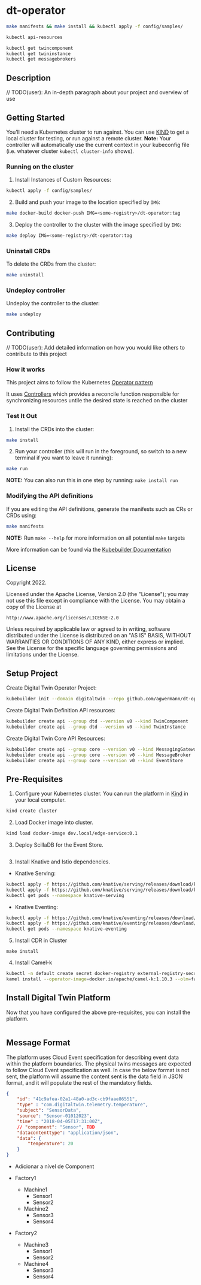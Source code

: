 # dt-operator

```sh
make manifests && make install && kubectl apply -f config/samples/
```

```sh
kubectl api-resources
```

```sh
kubectl get twincomponent
kubectl get twininstance
kubectl get messagebrokers
```

## Description

// TODO(user): An in-depth paragraph about your project and overview of use

## Getting Started

You’ll need a Kubernetes cluster to run against. You can use [KIND](https://sigs.k8s.io/kind) to get a local cluster for testing, or run against a remote cluster.
**Note:** Your controller will automatically use the current context in your kubeconfig file (i.e. whatever cluster `kubectl cluster-info` shows).

### Running on the cluster

1. Install Instances of Custom Resources:

```sh
kubectl apply -f config/samples/
```

2. Build and push your image to the location specified by `IMG`:

```sh
make docker-build docker-push IMG=<some-registry>/dt-operator:tag
```

3. Deploy the controller to the cluster with the image specified by `IMG`:

```sh
make deploy IMG=<some-registry>/dt-operator:tag
```

### Uninstall CRDs

To delete the CRDs from the cluster:

```sh
make uninstall
```

### Undeploy controller

Undeploy the controller to the cluster:

```sh
make undeploy
```

## Contributing

// TODO(user): Add detailed information on how you would like others to contribute to this project

### How it works

This project aims to follow the Kubernetes [Operator pattern](https://kubernetes.io/docs/concepts/extend-kubernetes/operator/)

It uses [Controllers](https://kubernetes.io/docs/concepts/architecture/controller/) 
which provides a reconcile function responsible for synchronizing resources untile the desired state is reached on the cluster 

### Test It Out

1. Install the CRDs into the cluster:

```sh
make install
```

2. Run your controller (this will run in the foreground, so switch to a new terminal if you want to leave it running):

```sh
make run
```

**NOTE:** You can also run this in one step by running: `make install run`

### Modifying the API definitions

If you are editing the API definitions, generate the manifests such as CRs or CRDs using:

```sh
make manifests
```

**NOTE:** Run `make --help` for more information on all potential `make` targets

More information can be found via the [Kubebuilder Documentation](https://book.kubebuilder.io/introduction.html)

## License

Copyright 2022.

Licensed under the Apache License, Version 2.0 (the "License");
you may not use this file except in compliance with the License.
You may obtain a copy of the License at

    http://www.apache.org/licenses/LICENSE-2.0

Unless required by applicable law or agreed to in writing, software
distributed under the License is distributed on an "AS IS" BASIS,
WITHOUT WARRANTIES OR CONDITIONS OF ANY KIND, either express or implied.
See the License for the specific language governing permissions and
limitations under the License.

## Setup Project

Create Digital Twin Operator Project:

```bash
kubebuilder init --domain digitaltwin --repo github.com/agwermann/dt-operator
```

Create Digital Twin Definition API resources:

```bash
kubebuilder create api --group dtd --version v0 --kind TwinComponent
kubebuilder create api --group dtd --version v0 --kind TwinInstance
```

Create Digital Twin Core API Resources:

```bash
kubebuilder create api --group core --version v0 --kind MessagingGateway
kubebuilder create api --group core --version v0 --kind MessageBroker
kubebuilder create api --group core --version v0 --kind EventStore
```

## Pre-Requisites

1. Configure your Kubernetes cluster. You can run the platform in [Kind](https://kind.sigs.k8s.io/) in your local computer.

```sh
kind create cluster
```

2. Load Docker image into cluster.

```sh
kind load docker-image dev.local/edge-service:0.1
```

3. Deploy ScillaDB for the Event Store.

```sh

```

3. Install Knative and Istio dependencies.

- Knative Serving:

```sh
kubectl apply -f https://github.com/knative/serving/releases/download/knative-v1.8.0/serving-crds.yaml
kubectl apply -f https://github.com/knative/serving/releases/download/knative-v1.8.0/serving-core.yaml
kubectl get pods --namespace knative-serving
```

- Knative Eventing:

```sh
kubectl apply -f https://github.com/knative/eventing/releases/download/knative-v1.8.0/eventing-crds.yaml
kubectl apply -f https://github.com/knative/eventing/releases/download/knative-v1.8.0/eventing-core.yaml
kubectl get pods --namespace knative-eventing
```

5. Install CDR in Cluster

```
make install
```

4. Install Camel-k

```sh
kubectl -n default create secret docker-registry external-registry-secret --docker-username <DOCKER_USERNAME> --docker-password <DOCKER_PASSWORD> -n dt-core
kamel install --operator-image=docker.io/apache/camel-k:1.10.3 --olm=false -n dt-core --global --registry docker.io --organization agwermann --registry-secret external-registry-secret --force
```

## Install Digital Twin Platform

Now that you have configured the above pre-requisites, you can install the platform.

```sh

```

## Message Format

The platform uses Cloud Event specification for describing event data within the platform boundaries. The physical twins messages are expected to follow Cloud Event specification as well. In case the below format is not sent, the platform will assume the content sent is the data field in JSON format, and it will populate the rest of the mandatory fields.

```json
{
    "id": "41c9afea-02a1-48a0-ad3c-cb9faae86551",
    "type" : "com.digitaltwin.telemetry.temperature",
    "subject": "SensorData",
    "source": "Sensor-01012023",
    "time" : "2018-04-05T17:31:00Z",
    // "component": "Sensor", TBD
    "datacontenttype": "application/json",
    "data": {
        "temperature": 20
    }
}
```

- Adicionar a nível de Component

- Factory1
    - Machine1
        - Sensor1
        - Sensor2
    - Machine2
        - Sensor3
        - Sensor4

- Factory2
    - Machine3
        - Sensor1
        - Sensor2
    - Machine4
        - Sensor3
        - Sensor4

